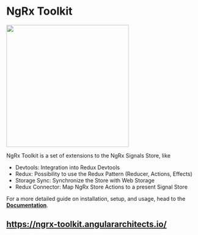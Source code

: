 # NgRx Toolkit

<img src="https://raw.githubusercontent.com/angular-architects/ngrx-toolkit/main/logo.png" width="320" />

NgRx Toolkit is a set of extensions to the NgRx Signals Store, like

- Devtools: Integration into Redux Devtools
- Redux: Possibility to use the Redux Pattern (Reducer, Actions, Effects)
- Storage Sync: Synchronize the Store with Web Storage
- Redux Connector: Map NgRx Store Actions to a present Signal Store

For a more detailed guide on installation, setup, and usage, head to the [**Documentation**](https://ngrx-toolkit.angulararchitects.io//).

## https://ngrx-toolkit.angulararchitects.io/
